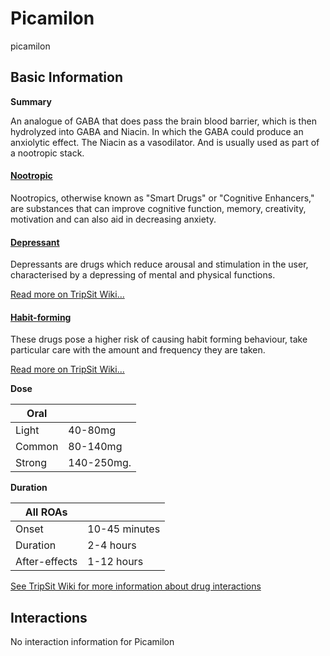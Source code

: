 # Picamilon

picamilon

## Basic Information

**Summary**

An analogue of GABA that does pass the brain blood barrier, which is then hydrolyzed into GABA and Niacin. In which the GABA could produce an anxiolytic effect. The Niacin as a vasodilator. And is usually used as part of a nootropic stack.

#### [Nootropic](/category/nootropic)

Nootropics, otherwise known as "Smart Drugs" or "Cognitive Enhancers," are substances that can improve cognitive function, memory, creativity, motivation and can also aid in decreasing anxiety.

#### [Depressant](/category/depressant)

Depressants are drugs which reduce arousal and stimulation in the user, characterised by a depressing of mental and physical functions.

[Read more on TripSit Wiki...](#{category.wiki})

#### [Habit-forming](/category/habit-forming)

These drugs pose a higher risk of causing habit forming behaviour, take particular care with the amount and frequency they are taken.

[Read more on TripSit Wiki...](#{category.wiki})

**Dose**

| Oral   |            |
| ------ | ---------- |
| Light  | 40-80mg    |
| Common | 80-140mg   |
| Strong | 140-250mg. |

**Duration**

| All ROAs      |               |
| ------------- | ------------- |
| Onset         | 10-45 minutes |
| Duration      | 2-4 hours     |
| After-effects | 1-12 hours    |

[See TripSit Wiki for more information about drug interactions](http://combo.tripsit.me/)

## Interactions

No interaction information for Picamilon